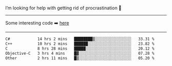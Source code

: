 I’m looking for help with getting rid of procrastination 🤔

-----

Some interesting code :arrow_right: [here](https://github.com/zhen8838/playground)

-----

<!--START_SECTION:waka-->

```txt
C#            14 hrs 2 mins   ████████▒░░░░░░░░░░░░░░░░   33.31 %
C++           10 hrs 2 mins   ██████░░░░░░░░░░░░░░░░░░░   23.82 %
C             8 hrs 28 mins   █████░░░░░░░░░░░░░░░░░░░░   20.12 %
Objective-C   3 hrs 4 mins    █▓░░░░░░░░░░░░░░░░░░░░░░░   07.28 %
Other         2 hrs 11 mins   █▒░░░░░░░░░░░░░░░░░░░░░░░   05.20 %
```

<!--END_SECTION:waka-->

<!--
**zhen8838/zhen8838** is a ✨ _special_ ✨ repository because its `README.md` (this file) appears on your GitHub profile.

Here are some ideas to get you started:

- 🔭 I’m currently working on ...
- 🌱 I’m currently learning ...
- 👯 I’m looking to collaborate on ...
 ...
- 💬 Ask me about ...
- 📫 How to reach me: ...
- 😄 Pronouns: ...
- ⚡ Fun fact: ...
-->
